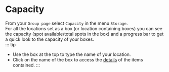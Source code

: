 # Capacity

From your `Group page` select `Capacity` in the menu `Storage`.  
For all the locations set as a box (or location containing boxes) you can see the capacity (spot available/total spots in the box) and a progress bar to get a quick look to the capacity of your boxes.  
::: tip
- Use the box at the top to type the name of your location.  
- Click on the name of the box to access the [details](/laboratory-information-management-system/storage.html#details-of-a-spot) of the items contained.
:::
